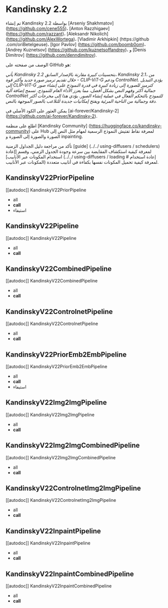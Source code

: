 # Kandinsky 2.2

تم إنشاء Kandinsky 2.2 بواسطة [Arseniy Shakhmatov] (https://github.com/cene555)، [Anton Razzhigaev] (https://github.com/razzant)، [Aleksandr Nikolich] (https://github.com/AlexWortega)، [Vladimir Arkhipkin] (https://github .com/oriBetelgeuse)، [Igor Pavlov] (https://github.com/boomb0om)، [Andrey Kuznetsov] (https://github.com/kuznetsoffandrey)، و [Denis Dimitrov] (https://github.com/denndimitrov).

الوصف من صفحته على GitHub هو:

*يأتي Kandinsky 2.2 بتحسينات كبيرة مقارنة بالإصدار السابق، Kandinsky 2.1، من خلال تقديم ترميز صورة جديد وأكثر قوة - CLIP-ViT-G ودعم ControlNet. يؤدي التبديل إلى CLIP-ViT-G كترميز للصورة إلى زيادة كبيرة في قدرة النموذج على إنشاء صور جمالية أكثر وفهم النص بشكل أفضل، مما يعزز الأداء العام للنموذج. تسمح إضافة آلية ControlNet للنموذج بالتحكم الفعال في عملية إنشاء الصور. يؤدي هذا إلى مخرجات أكثر دقة وجمالية من الناحية المرئية ويفتح إمكانيات جديدة للتلاعب بالصور الموجهة بالنص.*

يمكن العثور على الكود الأصلي في [ai-forever/Kandinsky-2] (https://github.com/ai-forever/Kandinsky-2).

<Tip>

اطلع على منظمة [Kandinsky Community] (https://huggingface.co/kandinsky-community) على Hub لمعرفة نقاط تفتيش النموذج الرسمية لمهام مثل النص إلى الصورة والصورة إلى الصورة و inpainting.

</Tip>

<Tip>

تأكد من مراجعة دليل الجداول الزمنية [guide] (../../ using-diffusers / schedulers) لمعرفة كيفية استكشاف المقايضة بين سرعة وجودة الجدول الزمني، وقسم [إعادة استخدام المكونات عبر الأنابيب] (../../ using-diffusers / loading # إعادة استخدام المكونات عبر الأنابيب) لمعرفة كيفية تحميل المكونات نفسها بكفاءة في أنابيب متعددة.

</Tip>

## KandinskyV22PriorPipeline

[[autodoc]] KandinskyV22PriorPipeline

- all
- __call__
- استيفاء

## KandinskyV22Pipeline

[[autodoc]] KandinskyV22Pipeline

- all
- __call__

## KandinskyV22CombinedPipeline

[[autodoc]] KandinskyV22CombinedPipeline

- all
- __call__

## KandinskyV22ControlnetPipeline

[[autodoc]] KandinskyV22ControlnetPipeline

- all
- __call__

## KandinskyV22PriorEmb2EmbPipeline

[[autodoc]] KandinskyV22PriorEmb2EmbPipeline

- all
- __call__
- استيفاء

## KandinskyV22Img2ImgPipeline

[[autodoc]] KandinskyV22Img2ImgPipeline

- all
- __call__

## KandinskyV22Img2ImgCombinedPipeline

[[autodoc]] KandinskyV22Img2ImgCombinedPipeline

- all
- __call__

## KandinskyV22ControlnetImg2ImgPipeline

[[autodoc]] KandinskyV22ControlnetImg2ImgPipeline

- all
- __call__

## KandinskyV22InpaintPipeline

[[autodoc]] KandinskyV22InpaintPipeline

- all
- __call__

## KandinskyV22InpaintCombinedPipeline

[[autodoc]] KandinskyV22InpaintCombinedPipeline

- all
- __call__